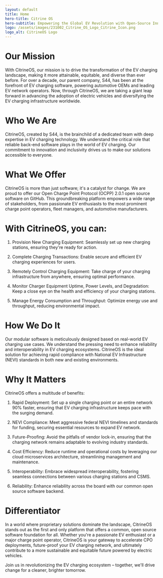 ```yaml
---
layout: default
title: Home
hero-title: Citrine OS
hero-subtitle: Empowering the Global EV Revolution with Open-Source Innovation.
logo: /assets/images/231002_Citrine_OS_Logo_Citrine_Icon.png
logo_alt: CitrineOS Logo
---
```


# Our Mission

With CitrineOS, our mission is to drive the transformation of the EV charging landscape, making it more attainable, equitable, and diverse than ever before. For over a decade, our parent company, S44, has been at the forefront of EV charging software, powering automotive OEMs and leading EV network operators. Now, through CitrineOS, we are taking a giant leap forward in advancing the adoption of electric vehicles and diversifying the EV charging infrastructure worldwide.

# Who We Are

CitrineOS, created by S44, is the brainchild of a dedicated team with deep expertise in EV charging technology. We understand the critical role that reliable back-end software plays in the world of EV charging. Our commitment to innovation and inclusivity drives us to make our solutions accessible to everyone.

# What We Offer

CitrineOS is more than just software; it's a catalyst for change. We are proud to offer our Open Charge Point Protocol (OCPP) 2.0.1 open source software on GitHub. This groundbreaking platform empowers a wide range of stakeholders, from passionate EV enthusiasts to the most prominent charge point operators, fleet managers, and automotive manufacturers.

# With CitrineOS, you can:

1. Provision New Charging Equipment: Seamlessly set up new charging stations, ensuring they're ready for action.

2. Complete Charging Transactions: Enable secure and efficient EV charging experiences for users.

3. Remotely Control Charging Equipment: Take charge of your charging infrastructure from anywhere, ensuring optimal performance.

4. Monitor Charger Equipment Uptime, Power Levels, and Degradation: Keep a close eye on the health and efficiency of your charging stations.

5. Manage Energy Consumption and Throughput: Optimize energy use and throughput, reducing environmental impact.

# How We Do It

Our modular software is meticulously designed based on real-world EV charging use cases. We understand the pressing need to enhance reliability and interoperability in EV charging ecosystems. CitrineOS is the ideal solution for achieving rapid compliance with National EV Infrastructure (NEVI) standards in both new and existing environments.

# Why It Matters

CitrineOS offers a multitude of benefits:

1. Rapid Deployment: Set up a single charging point or an entire network 90% faster, ensuring that EV charging infrastructure keeps pace with the surging demand.

2. NEVI Compliance: Meet aggressive federal NEVI timelines and standards for funding, securing essential resources to expand EV network.

3. Future-Proofing: Avoid the pitfalls of vendor lock-in, ensuring that the charging network remains adaptable to evolving industry standards.

4. Cost Efficiency: Reduce runtime and operational costs by leveraging our cloud microservices architecture, streamlining management and maintenance.

5. Interoperability: Embrace widespread interoperability, fostering seamless connections between various charging stations and CSMS.

6. Reliability: Enhance reliability across the board with our common open source software backend.

# Differentiator

In a world where proprietary solutions dominate the landscape, CitrineOS stands out as the first and only platform that offers a common, open source software foundation for all. Whether you're a passionate EV enthusiast or a major charge point operator, CitrineOS is your gateway to accelerate CPO deployments, future-proof your EV charging network, and ultimately contribute to a more sustainable and equitable future powered by electric vehicles.

Join us in revolutionizing the EV charging ecosystem – together, we'll drive change for a cleaner, brighter tomorrow.
